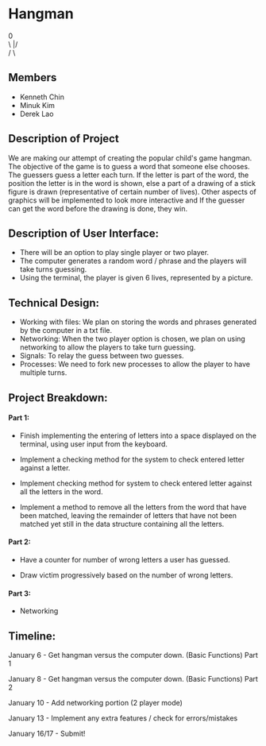 # Hangman
 0  
\ |/  
/ \  


## Members
- Kenneth Chin  
- Minuk Kim  
- Derek Lao  

## Description of Project  
We are making our attempt of creating the popular child's game hangman.
The objective of the game is to guess a word that someone else chooses. The
guessers guess a letter each turn. If the letter is part of the word, the
position the letter is in the word is shown, else a part of a drawing of a stick
figure is drawn (representative of certain number of lives). Other aspects of graphics will be implemented to look more interactive and
If the guesser can get the word before the drawing is done, they win.

## Description of User Interface:  
- There will be an option to play single player or two player.  
- The computer generates a random word / phrase and the players will take turns guessing.  
- Using the terminal, the player is given 6 lives, represented by a picture.


## Technical Design:
- Working with files: We plan on storing the words and phrases generated by the computer in a txt file.
- Networking: When the two player option is chosen, we plan on using networking to allow the players to take turn guessing.
- Signals: To relay the guess between two guesses.
- Processes: We need to fork new processes to allow the player to have multiple turns.

## Project Breakdown:
#### Part 1:
- Finish implementing the entering of letters into a space displayed on the terminal, using user input from the keyboard.

- Implement a checking method for the system to check entered letter against a letter.

- Implement checking method for system to check entered letter against all the letters in the word.

- Implement a method to remove all the letters from the word that have been matched, leaving the remainder of letters that have not been matched yet still in the data structure containing all the letters.

#### Part 2:

- Have a counter for number of wrong letters a user has guessed.

- Draw victim progressively based on the number of wrong letters.

#### Part 3:

- Networking

## Timeline:
January 6 - Get hangman versus the computer down. (Basic Functions)  Part 1

January 8 - Get hangman versus the computer down. (Basic Functions) Part 2

January 10 - Add networking portion (2 player mode)

January 13 - Implement any extra features / check for errors/mistakes

January 16/17 - Submit!

